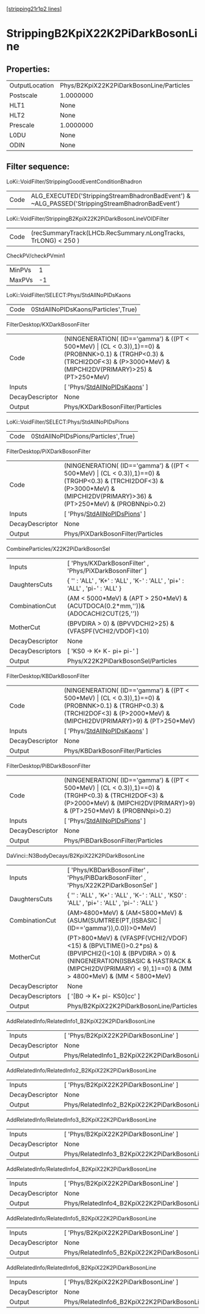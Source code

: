 [[stripping21r1p2 lines]](./stripping21r1p2-index)

# StrippingB2KpiX22K2PiDarkBosonLine

## Properties:

|                |                                          |
|----------------|------------------------------------------|
| OutputLocation | Phys/B2KpiX22K2PiDarkBosonLine/Particles |
| Postscale      | 1.0000000                                |
| HLT1           | None                                     |
| HLT2           | None                                     |
| Prescale       | 1.0000000                                |
| L0DU           | None                                     |
| ODIN           | None                                     |

## Filter sequence:

LoKi::VoidFilter/StrippingGoodEventConditionBhadron

|      |                                                                                                |
|------|------------------------------------------------------------------------------------------------|
| Code | ALG_EXECUTED('StrippingStreamBhadronBadEvent') & ~ALG_PASSED('StrippingStreamBhadronBadEvent') |

LoKi::VoidFilter/StrippingB2KpiX22K2PiDarkBosonLineVOIDFilter

|      |                                                                |
|------|----------------------------------------------------------------|
| Code | (recSummaryTrack(LHCb.RecSummary.nLongTracks, TrLONG) \< 250 ) |

CheckPV/checkPVmin1

|        |     |
|--------|-----|
| MinPVs | 1   |
| MaxPVs | -1  |

LoKi::VoidFilter/SELECT:Phys/StdAllNoPIDsKaons

|      |                                     |
|------|-------------------------------------|
| Code | 0StdAllNoPIDsKaons/Particles',True) |

FilterDesktop/KXDarkBosonFilter

|                 |                                                                                                                                                                                        |
|-----------------|----------------------------------------------------------------------------------------------------------------------------------------------------------------------------------------|
| Code            | (NINGENERATION( (ID=='gamma') & ((PT \< 500\*MeV) \| (CL \< 0.3)),1)==0) & (PROBNNK\>0.1) & (TRGHP\<0.3) & (TRCHI2DOF\<3) & (P\>3000\*MeV) & (MIPCHI2DV(PRIMARY)\>25) & (PT\>250\*MeV) |
| Inputs          | [ 'Phys/[StdAllNoPIDsKaons](./stripping21r1p2-commonparticles-stdallnopidskaons)' ]                                                                                                  |
| DecayDescriptor | None                                                                                                                                                                                   |
| Output          | Phys/KXDarkBosonFilter/Particles                                                                                                                                                       |

LoKi::VoidFilter/SELECT:Phys/StdAllNoPIDsPions

|      |                                     |
|------|-------------------------------------|
| Code | 0StdAllNoPIDsPions/Particles',True) |

FilterDesktop/PiXDarkBosonFilter

|                 |                                                                                                                                                                                         |
|-----------------|-----------------------------------------------------------------------------------------------------------------------------------------------------------------------------------------|
| Code            | (NINGENERATION( (ID=='gamma') & ((PT \< 500\*MeV) \| (CL \< 0.3)),1)==0) & (TRGHP\<0.3) & (TRCHI2DOF\<3) & (P\>3000\*MeV) & (MIPCHI2DV(PRIMARY)\>36) & (PT\>250\*MeV) & (PROBNNpi\>0.2) |
| Inputs          | [ 'Phys/[StdAllNoPIDsPions](./stripping21r1p2-commonparticles-stdallnopidspions)' ]                                                                                                   |
| DecayDescriptor | None                                                                                                                                                                                    |
| Output          | Phys/PiXDarkBosonFilter/Particles                                                                                                                                                       |

CombineParticles/X22K2PiDarkBosonSel

|                  |                                                                                       |
|------------------|---------------------------------------------------------------------------------------|
| Inputs           | [ 'Phys/KXDarkBosonFilter' , 'Phys/PiXDarkBosonFilter' ]                            |
| DaughtersCuts    | { '' : 'ALL' , 'K+' : 'ALL' , 'K-' : 'ALL' , 'pi+' : 'ALL' , 'pi-' : 'ALL' }          |
| CombinationCut   | (AM \< 5000\*MeV) & (APT \> 250\*MeV) & (ACUTDOCA(0.2\*mm,''))& (ADOCACHI2CUT(25,'')) |
| MotherCut        | (BPVDIRA \> 0) & (BPVVDCHI2\>25) & (VFASPF(VCHI2/VDOF)\<10)                           |
| DecayDescriptor  | None                                                                                  |
| DecayDescriptors | [ 'KS0 -\> K+ K- pi+ pi-' ]                                                         |
| Output           | Phys/X22K2PiDarkBosonSel/Particles                                                    |

FilterDesktop/KBDarkBosonFilter

|                 |                                                                                                                                                                                       |
|-----------------|---------------------------------------------------------------------------------------------------------------------------------------------------------------------------------------|
| Code            | (NINGENERATION( (ID=='gamma') & ((PT \< 500\*MeV) \| (CL \< 0.3)),1)==0) & (PROBNNK\>0.1) & (TRGHP\<0.3) & (TRCHI2DOF\<3) & (P\>2000\*MeV) & (MIPCHI2DV(PRIMARY)\>9) & (PT\>250\*MeV) |
| Inputs          | [ 'Phys/[StdAllNoPIDsKaons](./stripping21r1p2-commonparticles-stdallnopidskaons)' ]                                                                                                 |
| DecayDescriptor | None                                                                                                                                                                                  |
| Output          | Phys/KBDarkBosonFilter/Particles                                                                                                                                                      |

FilterDesktop/PiBDarkBosonFilter

|                 |                                                                                                                                                                                        |
|-----------------|----------------------------------------------------------------------------------------------------------------------------------------------------------------------------------------|
| Code            | (NINGENERATION( (ID=='gamma') & ((PT \< 500\*MeV) \| (CL \< 0.3)),1)==0) & (TRGHP\<0.3) & (TRCHI2DOF\<3) & (P\>2000\*MeV) & (MIPCHI2DV(PRIMARY)\>9) & (PT\>250\*MeV) & (PROBNNpi\>0.2) |
| Inputs          | [ 'Phys/[StdAllNoPIDsPions](./stripping21r1p2-commonparticles-stdallnopidspions)' ]                                                                                                  |
| DecayDescriptor | None                                                                                                                                                                                   |
| Output          | Phys/PiBDarkBosonFilter/Particles                                                                                                                                                      |

DaVinci::N3BodyDecays/B2KpiX22K2PiDarkBosonLine

|                  |                                                                                                                                                                                                                       |
|------------------|-----------------------------------------------------------------------------------------------------------------------------------------------------------------------------------------------------------------------|
| Inputs           | [ 'Phys/KBDarkBosonFilter' , 'Phys/PiBDarkBosonFilter' , 'Phys/X22K2PiDarkBosonSel' ]                                                                                                                               |
| DaughtersCuts    | { '' : 'ALL' , 'K+' : 'ALL' , 'K-' : 'ALL' , 'KS0' : 'ALL' , 'pi+' : 'ALL' , 'pi-' : 'ALL' }                                                                                                                          |
| CombinationCut   | (AM\>4800\*MeV) & (AM\<5800\*MeV) & (ASUM(SUMTREE(PT,(ISBASIC \| (ID=='gamma')),0.0))\>0\*MeV)                                                                                                                        |
| MotherCut        | (PT\>800\*MeV) & (VFASPF(VCHI2/VDOF)\<15) & (BPVLTIME()\>0.2\*ps) & (BPVIPCHI2()\<10) & (BPVDIRA \> 0) & (NINGENERATION(ISBASIC & HASTRACK & (MIPCHI2DV(PRIMARY) \< 9),1)==0) & (MM \> 4800\*MeV) & (MM \< 5800\*MeV) |
| DecayDescriptor  | None                                                                                                                                                                                                                  |
| DecayDescriptors | [ '[B0 -\> K+ pi- KS0]cc' ]                                                                                                                                                                                       |
| Output           | Phys/B2KpiX22K2PiDarkBosonLine/Particles                                                                                                                                                                              |

AddRelatedInfo/RelatedInfo1_B2KpiX22K2PiDarkBosonLine

|                 |                                                       |
|-----------------|-------------------------------------------------------|
| Inputs          | [ 'Phys/B2KpiX22K2PiDarkBosonLine' ]                |
| DecayDescriptor | None                                                  |
| Output          | Phys/RelatedInfo1_B2KpiX22K2PiDarkBosonLine/Particles |

AddRelatedInfo/RelatedInfo2_B2KpiX22K2PiDarkBosonLine

|                 |                                                       |
|-----------------|-------------------------------------------------------|
| Inputs          | [ 'Phys/B2KpiX22K2PiDarkBosonLine' ]                |
| DecayDescriptor | None                                                  |
| Output          | Phys/RelatedInfo2_B2KpiX22K2PiDarkBosonLine/Particles |

AddRelatedInfo/RelatedInfo3_B2KpiX22K2PiDarkBosonLine

|                 |                                                       |
|-----------------|-------------------------------------------------------|
| Inputs          | [ 'Phys/B2KpiX22K2PiDarkBosonLine' ]                |
| DecayDescriptor | None                                                  |
| Output          | Phys/RelatedInfo3_B2KpiX22K2PiDarkBosonLine/Particles |

AddRelatedInfo/RelatedInfo4_B2KpiX22K2PiDarkBosonLine

|                 |                                                       |
|-----------------|-------------------------------------------------------|
| Inputs          | [ 'Phys/B2KpiX22K2PiDarkBosonLine' ]                |
| DecayDescriptor | None                                                  |
| Output          | Phys/RelatedInfo4_B2KpiX22K2PiDarkBosonLine/Particles |

AddRelatedInfo/RelatedInfo5_B2KpiX22K2PiDarkBosonLine

|                 |                                                       |
|-----------------|-------------------------------------------------------|
| Inputs          | [ 'Phys/B2KpiX22K2PiDarkBosonLine' ]                |
| DecayDescriptor | None                                                  |
| Output          | Phys/RelatedInfo5_B2KpiX22K2PiDarkBosonLine/Particles |

AddRelatedInfo/RelatedInfo6_B2KpiX22K2PiDarkBosonLine

|                 |                                                       |
|-----------------|-------------------------------------------------------|
| Inputs          | [ 'Phys/B2KpiX22K2PiDarkBosonLine' ]                |
| DecayDescriptor | None                                                  |
| Output          | Phys/RelatedInfo6_B2KpiX22K2PiDarkBosonLine/Particles |
